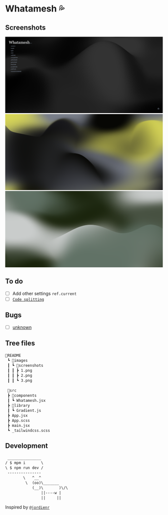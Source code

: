 # Whatamesh 💦

## Screenshots

![](./README/images/screenshots/1.png)
![](./README/images/screenshots/2.png)
![](./README/images/screenshots/3.png)

## To do

- [ ] Add other settings `ref.current`
- [ ] [`Code splitting`](https://reactjs.org/docs/code-splitting.html)

## Bugs

- [ ] [unknown](/src/components/Whatamesh.jsx#L173)

## Tree files

```text
📂README
 ┗ 📂images
 ┃ ┗ 📂screenshots
 ┃ ┃ ┣ 1.png
 ┃ ┃ ┣ 2.png
 ┃ ┃ ┗ 3.png

 📂src
 ┣ 📂components
 ┃ ┗ Whatamesh.jsx
 ┣ 📂library
 ┃ ┗ Gradient.js
 ┣ App.jsx
 ┣ App.scss
 ┣ main.jsx
 ┗ _tailwindcss.scss
```

## Development

```text
 _______________
/ $ mpm i       \
\ $ npm run dev /
 ---------------
        \   ^__^
         \  (oo)\_______
            (__)\       )\/\
                ||----w |
                ||     ||
```

Inspired by [`@jordienr`](https://github.com/jordienr/whatamesh)
